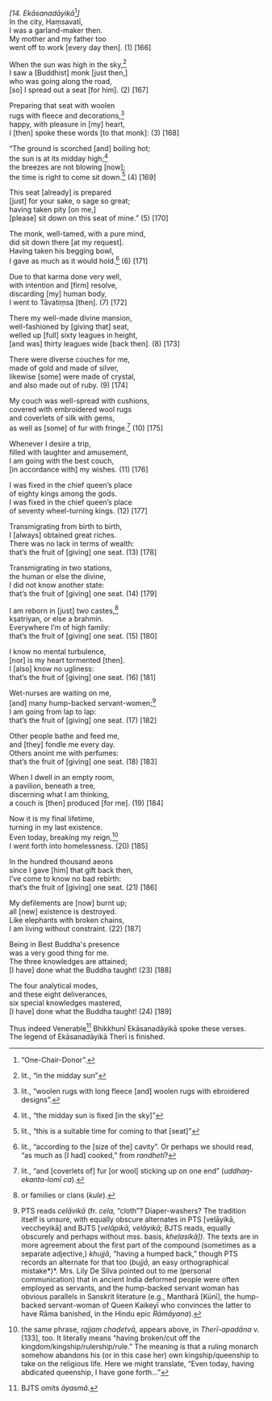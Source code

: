 *\[14. Ekāsanadāyikā*[^1]*\]*  
In the city, Haṃsavatī,  
I was a garland-maker then.  
My mother and my father too  
went off to work \[every day then\]. (1) \[166\]

When the sun was high in the sky,[^2]  
I saw a \[Buddhist\] monk \[just then,\]  
who was going along the road,  
\[so\] I spread out a seat \[for him\]. (2) \[167\]

Preparing that seat with woolen  
rugs with fleece and decorations,[^3]  
happy, with pleasure in \[my\] heart,  
I \[then\] spoke these words \[to that monk\]: (3) \[168\]

“The ground is scorched \[and\] boiling hot;  
the sun is at its midday high;[^4]  
the breezes are not blowing \[now\];  
the time is right to come sit down.[^5] (4) \[169\]

This seat \[already\] is prepared  
\[just\] for your sake, o sage so great;  
having taken pity \[on me,\]  
\[please\] sit down on this seat of mine.” (5) \[170\]

The monk, well-tamed, with a pure mind,  
did sit down there \[at my request\].  
Having taken his begging bowl,  
I gave as much as it would hold.[^6] (6) \[171\]

Due to that karma done very well,  
with intention and \[firm\] resolve,  
discarding \[my\] human body,  
I went to Tāvatiṃsa \[then\]. (7) \[172\]

There my well-made divine mansion,  
well-fashioned by \[giving that\] seat,  
welled up \[full\] sixty leagues in height,  
\[and was\] thirty leagues wide \[back then\]. (8) \[173\]

There were diverse couches for me,  
made of gold and made of silver,  
likewise \[some\] were made of crystal,  
and also made out of ruby. (9) \[174\]

My couch was well-spread with cushions,  
covered with embroidered wool rugs  
and coverlets of silk with gems,  
as well as \[some\] of fur with fringe.[^7] (10) \[175\]

Whenever I desire a trip,  
filled with laughter and amusement,  
I am going with the best couch,  
\[in accordance with\] my wishes. (11) \[176\]

I was fixed in the chief queen’s place  
of eighty kings among the gods.  
I was fixed in the chief queen’s place  
of seventy wheel-turning kings. (12) \[177\]

Transmigrating from birth to birth,  
I \[always\] obtained great riches.  
There was no lack in terms of wealth:  
that’s the fruit of \[giving\] one seat. (13) \[178\]

Transmigrating in two stations,  
the human or else the divine,  
I did not know another state:  
that’s the fruit of \[giving\] one seat. (14) \[179\]

I am reborn in \[just\] two castes,[^8]  
kṣatriyan, or else a brahmin.  
Everywhere I’m of high family:  
that’s the fruit of \[giving\] one seat. (15) \[180\]

I know no mental turbulence,  
\[nor\] is my heart tormented \[then\].  
I \[also\] know no ugliness:  
that’s the fruit of \[giving\] one seat. (16) \[181\]

Wet-nurses are waiting on me,  
\[and\] many hump-backed servant-women;[^9]  
I am going from lap to lap:  
that’s the fruit of \[giving\] one seat. (17) \[182\]

Other people bathe and feed me,  
and \[they\] fondle me every day.  
Others anoint me with perfumes:  
that’s the fruit of \[giving\] one seat. (18) \[183\]

When I dwell in an empty room,  
a pavilion, beneath a tree,  
discerning what I am thinking,  
a couch is \[then\] produced \[for me\]. (19) \[184\]

Now it is my final lifetime,  
turning in my last existence.  
Even today, breaking my reign,[^10]  
I went forth into homelessness. (20) \[185\]

In the hundred thousand aeons  
since I gave \[him\] that gift back then,  
I’ve come to know no bad rebirth:  
that’s the fruit of \[giving\] one seat. (21) \[186\]

My defilements are \[now\] burnt up;  
all \[new\] existence is destroyed.  
Like elephants with broken chains,  
I am living without constraint. (22) \[187\]

Being in Best Buddha's presence  
was a very good thing for me.  
The three knowledges are attained;  
\[I have\] done what the Buddha taught! (23) \[188\]

The four analytical modes,  
and these eight deliverances,  
six special knowledges mastered,  
\[I have\] done what the Buddha taught! (24) \[189\]

Thus indeed Venerable[^11] Bhikkhunī Ekāsanadāyikā spoke these verses.  
The legend of Ekāsanadāyikā Therī is finished.  
[^1]: “One-Chair-Donor”.  
[^2]: lit., “in the midday sun”  
[^3]: lit., “woolen rugs with long fleece \[and\] woolen rugs with
    ebroidered designs”.  
[^4]: lit., “the midday sun is fixed \[in the sky\]”  
[^5]: lit., “this is a suitable time for coming to that \[seat\]”  
[^6]: lit., “according to the \[size of the\] cavity”. Or perhaps we
    should read, “as much as \[I had\] cooked,” from *randheti*?  
[^7]: lit., “and \[coverlets of\] fur \[or wool\] sticking up on one
    end” (*uddhaŋ-ekanta-lomī ca*).  
[^8]: or families or clans (*kule*).  
[^9]: PTS reads *celāvikā* (fr. *cela,* “cloth”? Diaper-washers? The
    tradition itself is unsure, with equally obscure alternates in PTS
    \[velāyikā, veccheyikā\] and BJTS \[*velāpikā, velāyikā*; BJTS
    reads, equally obscurely and perhaps without mss. basis,
    *kheḷasikā\]).* The texts are in more agreement about the first part
    of the compound (sometimes as a separate adjective,) *khujjā*,
    “having a humped back,” though PTS records an alternate for that too
    (*bujjā*, an easy orthographical mistake*)*. Mrs. Lily De Silva
    pointed out to me (personal communication) that in ancient India
    deformed people were often employed as servants, and the hump-backed
    servant woman has obvious parallels in Sanskrit literature (e.g.,
    Mantharā \[Kūnī\], the hump-backed servant-woman of Queen Kaikeyī
    who convinces the latter to have Rāma banished, in the Hindu epic
    *Rāmāyana*).  
[^10]: the same phrase, *rajjaṃ chaḍetvā,* appears above, in
    *Therī-apadāna* v. \[133\], too. It literally means “having
    broken/cut off the kingdom/kingship/rulership/rule.” The meaning is
    that a ruling monarch somehow abandons his (or in this case her) own
    kingship/queenship to take on the religious life. Here we might
    translate, “Even today, having abdicated queenship, I have gone
    forth...”  
[^11]: BJTS omits *āyasmā.*

